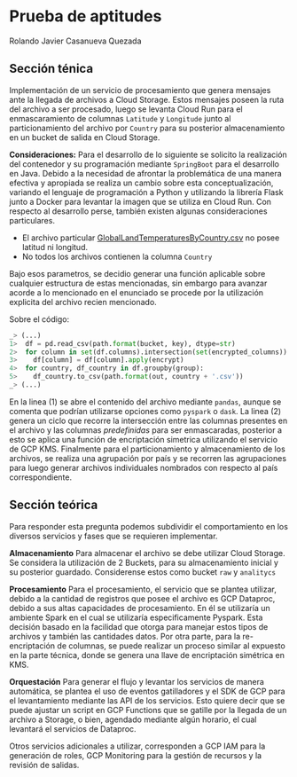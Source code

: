 # Prueba de aptitudes

Rolando Javier Casanueva Quezada

## Sección ténica

Implementación de un servicio de procesamiento que genera mensajes ante la llegada de archivos a Cloud Storage. Estos mensajes poseen la ruta del archivo a ser procesado, luego se levanta Cloud Run para el enmascaramiento de columnas `Latitude` y `Longitude` junto al particionamiento del archivo por `Country` para su posterior almacenamiento en un bucket de salida en Cloud Storage.

**Consideraciones:**
Para el desarrollo de lo siguiente se solicito la realización del contenedor y su programación mediante `SpringBoot` para el desarrollo en Java. Debido a la necesidad de afrontar la problemática de una manera efectiva y apropiada se realiza un cambio sobre esta conceptualización, variando el lenguaje de programación a Python y utilizando la librería Flask junto a Docker para levantar la imagen que se utiliza en Cloud Run. Con respecto al desarrollo perse, también existen algunas consideraciones particulares.

- El archivo particular [GlobalLandTemperaturesByCountry.csv](https://www.kaggle.com/sohelranaccselab/global-climate-change?select=GlobalLandTemperaturesByCountry.csv) no posee latitud ni longitud.
- No todos los archivos contienen la columna `Country`

Bajo esos parametros, se decidio generar una función aplicable sobre cualquier estructura de estas mencionadas, sin embargo para avanzar acorde a lo mencionado en el enunciado se procede por la utilización explicita del archivo recien mencionado.

Sobre el código:
```python
_> (...)
1>  df = pd.read_csv(path.format(bucket, key), dtype=str)
2>  for column in set(df.columns).intersection(set(encrypted_columns)):
3>    df[column] = df[column].apply(encrypt)
4>  for country, df_country in df.groupby(group):
5>    df_country.to_csv(path.format(out, country + '.csv'))
_> (...)
```

En la linea (1) se abre el contenido del archivo mediante `pandas`, aunque se comenta que podrían utilizarse opciones como `pyspark` o `dask`. La linea (2) genera un ciclo que recorre la intersección entre las columnas presentes en el archivo y las columnas *predefinidas* para ser enmascaradas, posterior a esto se aplica una función de encriptación simetrica utilizando el servicio de GCP KMS. Finalmente para el particionamiento y almacenamiento de los archivos, se realiza una agrupación por país y se recorren las agrupaciones para luego generar archivos individuales nombrados con respecto al país correspondiente.

## Sección teórica

Para responder esta pregunta podemos subdividir el comportamiento en los diversos servicios y fases que se requieren implementar. 

**Almacenamiento**
Para almacenar el archivo se debe utilizar Cloud Storage. Se considera la utilización de 2 Buckets, para su almacenamiento inicial y su posterior guardado. Considerense estos como bucket `raw` y `analitycs`

**Procesamiento**
Para el procesamiento, el servicio que se plantea utilizar, debido a la cantidad de registros que posee el archivo es GCP Dataproc, debido a sus altas capacidades de procesamiento. En él se utilizaría un ambiente Spark en el cual se utilizaría especificamente Pyspark. Esta decisión basado en la facilidad que otorga para manejar estos tipos de archivos y también las cantidades datos. Por otra parte, para la re-encriptación de columnas, se puede realizar un proceso similar al expuesto en la parte técnica, donde se genera una llave de encriptación simétrica en KMS.

**Orquestación**
Para generar el flujo y levantar los servicios de manera automática, se plantea el uso de eventos gatilladores y el SDK de GCP para el levantamiento mediante las API de los servicios. Esto quiere decir que se puede ajustar un script en GCP Functions que se gatille por la llegada de un archivo a Storage, o bien, agendado mediante algún horario, el cual levantará el servicios de Dataproc.

Otros servicios adicionales a utilizar, corresponden a GCP IAM para la generación de roles, GCP Monitoring para la gestión de recursos y la revisión de salidas.
